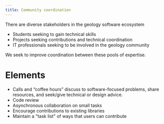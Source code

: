 ```yaml
---
title: Community coordination
---
```


There are diverse stakeholders in the geology software ecosystem

- Students seeking to gain technical skills
- Projects seeking contributions and technical coordination
- IT professionals seeking to be involved in the geology community

We seek to improve coordination between these pools of expertise.

# Elements

- Calls and “coffee hours” discuss to software-focused problems, share
  resources, and seek/give technical or design advice.
- Code review
- Asynchronous collaboration on small tasks
- Encourage contributions to existing libraries
- Maintain a "task list" of ways that users can contribute
